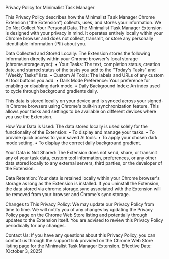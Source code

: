 Privacy Policy for Minimalist Task Manager

This Privacy Policy describes how the Minimalist Task Manager Chrome Extension ("the Extension") collects, uses, and stores your information. We Do Not Collect Your Personal Data. The Minimalist Task Manager Extension is designed with your privacy in mind. It operates entirely locally within your Chrome browser and does not collect, transmit, or store any personally identifiable information (PII) about you.

Data Collected and Stored Locally: The Extension stores the following information directly within your Chrome browser's local storage (chrome.storage.sync): • Your Tasks: The text, completion status, creation date, and starred status of the tasks you add to the "Today's Tasks" and "Weekly Tasks" lists. • Custom AI Tools: The labels and URLs of any custom AI tool buttons you add. • Dark Mode Preference: Your preference for enabling or disabling dark mode. • Daily Background Index: An index used to cycle through background gradients daily.

This data is stored locally on your device and is synced across your signed-in Chrome browsers using Chrome's built-in synchronization feature. This allows your tasks and settings to be available on different devices where you use the Extension.

How Your Data is Used: The data stored locally is used solely for the functionality of the Extension: • To display and manage your tasks. • To provide quick access to your saved AI tools. • To apply your chosen dark mode setting. • To display the correct daily background gradient.

Your Data is Not Shared: The Extension does not send, share, or transmit any of your task data, custom tool information, preferences, or any other data stored locally to any external servers, third parties, or the developer of the Extension.

Data Retention: Your data is retained locally within your Chrome browser's storage as long as the Extension is installed. If you uninstall the Extension, the data stored via chrome.storage.sync associated with the Extension will be removed from your browser and Chrome's sync storage.

Changes to This Privacy Policy: We may update our Privacy Policy from time to time. We will notify you of any changes by updating the Privacy Policy page on the Chrome Web Store listing and potentially through updates to the Extension itself. You are advised to review this Privacy Policy periodically for any changes.

Contact Us: If you have any questions about this Privacy Policy, you can contact us through the support link provided on the Chrome Web Store listing page for the Minimalist Task Manager Extension. Effective Date: [October 3, 2025]